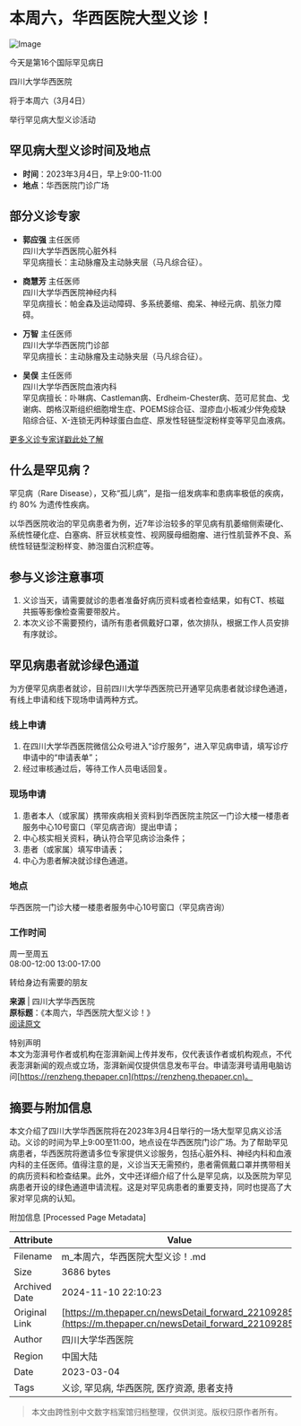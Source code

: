 # 本周六，华西医院大型义诊！

![Image](https://imagecloud.thepaper.cn/thepaper/image/5/963/557.jpg)

今天是第16个国际罕见病日

四川大学华西医院

将于本周六（3月4日）

举行罕见病大型义诊活动

## 罕见病大型义诊时间及地点

- **时间**：2023年3月4日，早上9:00-11:00
- **地点**：华西医院门诊广场

## 部分义诊专家

- **郭应强** 主任医师  
  四川大学华西医院心脏外科  
  罕见病擅长：主动脉瘤及主动脉夹层（马凡综合征）。

- **商慧芳** 主任医师  
  四川大学华西医院神经内科  
  罕见病擅长：帕金森及运动障碍、多系统萎缩、痴呆、神经元病、肌张力障碍。

- **万智** 主任医师  
  四川大学华西医院门诊部  
  罕见病擅长：主动脉瘤及主动脉夹层（马凡综合征）。

- **吴俣** 主任医师  
  四川大学华西医院血液内科  
  罕见病擅长：卟啉病、Castleman病、Erdheim-Chester病、范可尼贫血、戈谢病、朗格汉斯组织细胞增生症、POEMS综合征、湿疹血小板减少伴免疫缺陷综合征、X-连锁无丙种球蛋白血症、原发性轻链型淀粉样变等罕见血液病。

[更多义诊专家详戳此处了解](https://mp.weixin.qq.com/s?__biz=MjM5Mjg4ODk0NQ==&mid=2652783258&idx=3&sn=4aa0f6e7348f1ff8a0e4e772f43f5808&scene=21#wechat_redirect)

## 什么是罕见病？

罕见病（Rare Disease），又称“孤儿病”，是指一组发病率和患病率极低的疾病，约 80% 为遗传性疾病。

以华西医院收治的罕见病患者为例，近7年诊治较多的罕见病有肌萎缩侧索硬化、系统性硬化症、白塞病、肝豆状核变性、视网膜母细胞瘤、进行性肌营养不良、系统性轻链型淀粉样变、肺泡蛋白沉积症等。

## 参与义诊注意事项

1. 义诊当天，请需要就诊的患者准备好病历资料或者检查结果，如有CT、核磁共振等影像检查需要带胶片。
2. 本次义诊不需要预约，请所有患者佩戴好口罩，依次排队，根据工作人员安排有序就诊。

## 罕见病患者就诊绿色通道

为方便罕见病患者就诊，目前四川大学华西医院已开通罕见病患者就诊绿色通道，有线上申请和线下现场申请两种方式。

### 线上申请

1. 在四川大学华西医院微信公众号进入“诊疗服务”，进入罕见病申请，填写诊疗申请中的“申请表单”；
2. 经过审核通过后，等待工作人员电话回复。

### 现场申请

1. 患者本人（或家属）携带疾病相关资料到华西医院主院区一门诊大楼一楼患者服务中心10号窗口（罕见病咨询）提出申请；
2. 中心核实相关资料，确认符合罕见病诊治条件；
3. 患者（或家属）填写申请表；
4. 中心为患者解决就诊绿色通道。

### 地点

华西医院一门诊大楼一楼患者服务中心10号窗口（罕见病咨询）

### 工作时间

周一至周五  
08:00-12:00 13:00-17:00

转给身边有需要的朋友

**来源** | 四川大学华西医院  
**原标题**：《本周六，华西医院大型义诊！》  
[阅读原文](http://mp.weixin.qq.com/s?__biz=MzA4MTg1NzYyNQ==&mid=2652580273&idx=2&sn=bd3a7aee4bee03b5e5d9272e0acc82ec&chksm=84611487b3169d91fb1fd55e485fe551e6798a80489bffac0ad47f5c7ed15f0ced453561ec16#rd)

特别声明  
本文为澎湃号作者或机构在澎湃新闻上传并发布，仅代表该作者或机构观点，不代表澎湃新闻的观点或立场，澎湃新闻仅提供信息发布平台。申请澎湃号请用电脑访问[https://renzheng.thepaper.cn](https://renzheng.thepaper.cn)。

## 摘要与附加信息

<!-- tcd_abstract -->
本文介绍了四川大学华西医院将在2023年3月4日举行的一场大型罕见病义诊活动。义诊的时间为早上9:00至11:00，地点设在华西医院门诊广场。为了帮助罕见病患者，华西医院将邀请多位专家提供义诊服务，包括心脏外科、神经内科和血液内科的主任医师。值得注意的是，义诊当天无需预约，患者需佩戴口罩并携带相关的病历资料和检查结果。此外，文中还详细介绍了什么是罕见病，以及医院为罕见病患者开设的绿色通道申请流程。这是对罕见病患者的重要支持，同时也提高了大家对罕见病的认知。
<!-- tcd_abstract_end -->

附加信息 [Processed Page Metadata]

| Attribute       | Value                                  |
|-----------------|----------------------------------------|
| Filename        | m_本周六，华西医院大型义诊！.md                             |
| Size            | 3686 bytes                           |
| Archived Date   | 2024-11-10 22:10:23                             |
| Original Link   | [https://m.thepaper.cn/newsDetail_forward_22109285](https://m.thepaper.cn/newsDetail_forward_22109285)                       |
| Author          | 四川大学华西医院                               |
| Region          | 中国大陆                               |
| Date            | 2023-03-04                                 |
| Tags            | 义诊, 罕见病, 华西医院, 医疗资源, 患者支持                                 |
>
> 本文由跨性别中文数字档案馆归档整理，仅供浏览。版权归原作者所有。
>